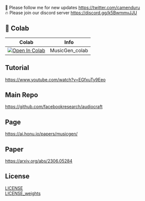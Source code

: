 🐣 Please follow me for new updates https://twitter.com/camenduru <br />
🔥 Please join our discord server https://discord.gg/k5BwmmvJJU

## 🦒 Colab

| Colab | Info
| --- | --- |
[![Open In Colab](https://colab.research.google.com/assets/colab-badge.svg)](https://colab.research.google.com/github/camenduru/MusicGen-colab/blob/main/MusicGen_colab.ipynb) | MusicGen_colab

## Tutorial
https://www.youtube.com/watch?v=EGfxuTy9Eeo

## Main Repo
https://github.com/facebookresearch/audiocraft

## Page
https://ai.honu.io/papers/musicgen/

## Paper
https://arxiv.org/abs/2306.05284

## License
[LICENSE](LICENSE) <br />
[LICENSE_weights](LICENSE_weights)
